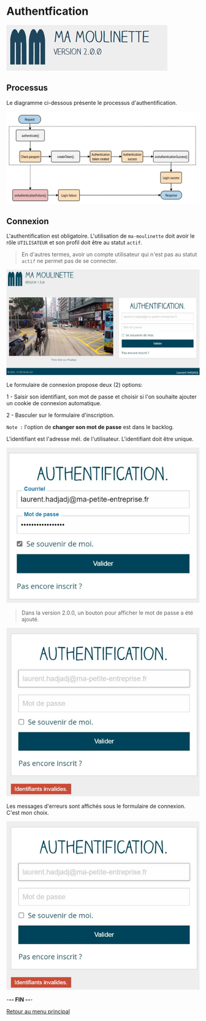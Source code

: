 # Authentfication

![Ma-Moulinette](/documentation/ressources/home-000.jpg)

## Processus

Le diagramme ci-dessous présente le processus d'authentification.

![authentification](/documentation/ressources/authentification-000.jpg)

## Connexion

L'authentification est obligatoire. L'utilisation de `ma-moulinette` doit avoir le rôle `UTILISATEUR` et son profil doit être au statut `actif`.

> En d'autres termes, avoir un compte utilisateur qui n'est pas au statut `actif` ne permet pas de se connecter.

![authentification](/documentation/ressources/authentification-001.jpg)

Le formulaire de connexion propose deux (2) options:

1 - Saisir son identifiant, son mot de passe et choisir si l'on souhaite ajouter un cookie de connexion automatique.

2 - Basculer sur le formulaire d'inscription.

`Note :` l'option de **changer son mot de passe** est dans le backlog.

L'identifiant est l'adresse mél. de l'utilisateur. L'identifiant doit être unique.

![authentification](/documentation/ressources/authentification-002.jpg)

> Dans la version 2.0.0, un bouton pour afficher le mot de passe a été ajouté.

![authentification](/documentation/ressources/authentification-003.jpg)

Les messages d'erreurs sont affichés sous le formulaire de connexion. C'est mon choix.

![authentification](/documentation/ressources/authentification-003.jpg)

-**-- FIN --**-

[Retour au menu principal](/README.md)
